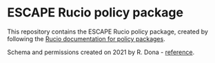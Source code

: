 # ESCAPE Rucio policy package

This repository contains the ESCAPE Rucio policy package, created by following the
[Rucio documentation for policy packages](https://rucio.github.io/documentation/operator/policy_packages/).

Schema and permissions created on 2021 by R. Dona - [reference](https://github.com/rucio/rucio/pull/4952).